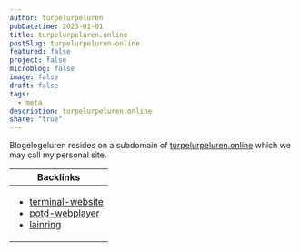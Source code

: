 ```yaml
---
author: turpelurpeluren
pubDatetime: 2023-01-01
title: turpelurpeluren.online
postSlug: turpelurpeluren-online
featured: false
project: false
microblog: false
image: false
draft: false
tags:
  - meta
description: turpelurpeluren.online
share: "true"
---
```


Blogelogeluren resides on a subdomain of [turpelurpeluren.online](/turpelurpeluren) which we may call my personal site.

| Backlinks                                                                                                                                                        |
| ---------------------------------------------------------------------------------------------------------------------------------------------------------------- |
| <ul><li>[terminal-website](/posts/terminal-website)</li><li>[potd-webplayer](/posts/potd-webplayer)</li><li>[lainring](/posts/lainring)</li></ul> |
